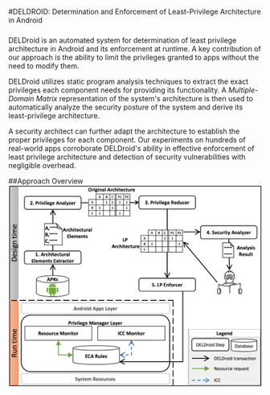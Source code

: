 #DELDROID: Determination and Enforcement of Least-Privilege Architecture in Android</h2>

###
DELDroid is an automated system for determination of least privilege architecture in Android and its enforcement at runtime. 
A key contribution of our approach is the ability to limit the privileges granted to apps without the need to modify them.

DELDroid utilizes static program analysis techniques to extract the exact privileges each component needs for providing its functionality. 
A <i>Multiple-Domain Matrix</i> representation of the system's architecture is then used to automatically analyze the security posture of the system and derive its least-privilege architecture. 

A security architect can further adapt the architecture to establish the proper privileges for each component. 
Our experiments on hundreds of real-world apps corroborate DELDroid's ability in effective enforcement of least privilege architecture and detection of security vulnerabilities with negligible overhead. 


##Approach Overview
![Alt text](/deldroid_approach.png?raw=true "Overview of DELDroid")
